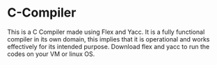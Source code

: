 # C-Compiler
This is a C Compiler made using Flex and Yacc. It is a fully functional compiler in its own domain, this implies that it is operational and works effectively for its intended purpose.
Download flex and yacc to run the codes on your VM or linux OS.
